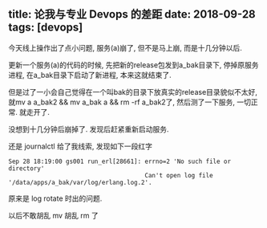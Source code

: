 title: 论我与专业 Devops 的差距
date: 2018-09-28
tags: [devops]
---
今天线上操作出了点小问题, 服务(a)崩了, 但不是马上崩, 而是十几分钟以后.

<!--more-->

更新一个服务(a)的代码的时候,
先把新的release包发到a_bak目录下, 停掉原服务进程, 在a_bak目录下启动了新进程,
本来这就结束了.

但是过了一小会自己觉得在一个叫bak的目录下放真实的release目录貌似不太好,
就mv a a_bak2 && mv a_bak a && rm -rf a_bak2了, 然后测了一下服务, 一切正常.
就走开了.

没想到十几分钟后崩掉了.
发现后赶紧重新启动服务.

还是 journalctl 给了我线索, 发现如下一段红字
```
Sep 28 18:19:00 gs001 run_erl[28661]: errno=2 'No such file or directory'
                                      Can't open log file '/data/apps/a_bak/var/log/erlang.log.2'.
```
原来是 log rotate 时出的问题.

以后不敢胡乱 mv 胡乱 rm 了

